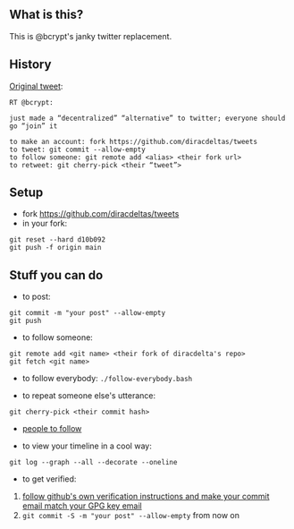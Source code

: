 ## What is this?
This is @bcrypt's janky twitter replacement.

## History 

[Original tweet](https://twitter.com/bcrypt/status/1588416861552582657):

```
RT @bcrypt:

just made a “decentralized” “alternative” to twitter; everyone should go “join” it

to make an account: fork https://github.com/diracdeltas/tweets
to tweet: git commit --allow-empty
to follow someone: git remote add <alias> <their fork url>
to retweet: git cherry-pick <their “tweet”>
```

## Setup

* fork https://github.com/diracdeltas/tweets
* in your fork: 
```
git reset --hard d10b092
git push -f origin main
```

## Stuff you can do

* to post:
```
git commit -m "your post" --allow-empty
git push
```

* to follow someone:
```
git remote add <git name> <their fork of diracdelta's repo>
git fetch <git name>
```

* to follow everybody:
`./follow-everybody.bash`


* to repeat someone else's utterance:
```
git cherry-pick <their commit hash>
```

* [people to follow](https://github.com/diracdeltas/tweets/network/members)

* to view your timeline in a cool way:
```
git log --graph --all --decorate --oneline
```

* to get verified:

1. [follow github's own verification instructions and make your commit email match your GPG key email](https://docs.github.com/en/authentication/managing-commit-signature-verification/about-commit-signature-verification)
2. `git commit -S -m "your post" --allow-empty` from now on
